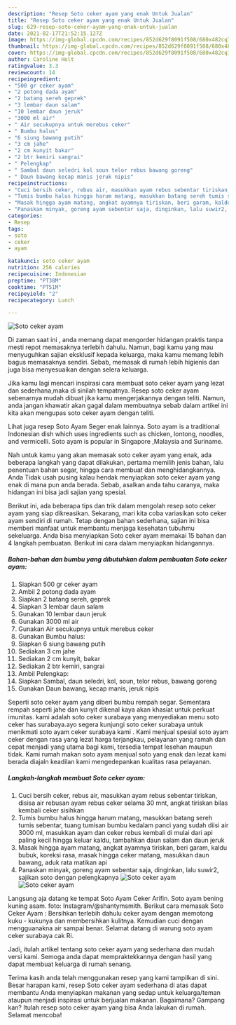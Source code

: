 ```yaml
---
description: "Resep Soto ceker ayam yang enak Untuk Jualan"
title: "Resep Soto ceker ayam yang enak Untuk Jualan"
slug: 629-resep-soto-ceker-ayam-yang-enak-untuk-jualan
date: 2021-02-17T21:52:15.127Z
image: https://img-global.cpcdn.com/recipes/852d629f8091f508/680x482cq70/soto-ceker-ayam-foto-resep-utama.jpg
thumbnail: https://img-global.cpcdn.com/recipes/852d629f8091f508/680x482cq70/soto-ceker-ayam-foto-resep-utama.jpg
cover: https://img-global.cpcdn.com/recipes/852d629f8091f508/680x482cq70/soto-ceker-ayam-foto-resep-utama.jpg
author: Caroline Holt
ratingvalue: 3.3
reviewcount: 14
recipeingredient:
- "500 gr ceker ayam"
- "2 potong dada ayam"
- "2 batang sereh geprek"
- "3 lembar daun salam"
- "10 lembar daun jeruk"
- "3000 ml air"
- " Air secukupnya untuk merebus ceker"
- " Bumbu halus"
- "6 siung bawang putih"
- "3 cm jahe"
- "2 cm kunyit bakar"
- "2 btr kemiri sangrai"
- " Pelengkap"
- " Sambal daun seledri kol soun telor rebus bawang goreng"
- " Daun bawang kecap manis jeruk nipis"
recipeinstructions:
- "Cuci bersih ceker, rebus air, masukkan ayam rebus sebentar tiriskan, disisa air rebusan ayam rebus ceker selama 30 mnt, angkat tiriskan bilas kembali ceker sisihkan"
- "Tumis bumbu halus hingga harum matang, masukkan batang sereh tumis sebentar, tuang tumisan bumbu kedalam panci yang sudah diisi air 3000 ml, masukkan ayam dan ceker rebus kembali di mulai dari api paling kecil hingga keluar kaldu, tambahkan daun salam dan daun jeruk"
- "Masak hingga ayam matang, angkat ayamnya tiriskan, beri garam, kaldu bubuk, koreksi rasa, masak hingga ceker matang, masukkan daun bawang, aduk rata matikan api"
- "Panaskan minyak, goreng ayam sebentar saja, dinginkan, lalu suwir2, sajikan soto dengan pelengkapnya"
categories:
- Resep
tags:
- soto
- ceker
- ayam

katakunci: soto ceker ayam 
nutrition: 256 calories
recipecuisine: Indonesian
preptime: "PT38M"
cooktime: "PT51M"
recipeyield: "2"
recipecategory: Lunch

---
```



![Soto ceker ayam](https://img-global.cpcdn.com/recipes/852d629f8091f508/680x482cq70/soto-ceker-ayam-foto-resep-utama.jpg)

Di zaman  saat ini , anda memang dapat mengorder hidangan praktis tanpa mesti repot memasaknya terlebih dahulu. Namun, bagi kamu yang mau menyuguhkan sajian eksklusif kepada keluarga, maka kamu memang lebih bagus memasaknya sendiri. Sebab, memasak di rumah lebih higienis dan juga bisa menyesuaikan dengan selera keluarga.

Jika kamu lagi mencari inspirasi cara membuat soto ceker ayam yang lezat dan sederhana,maka di sinilah tempatnya. Resep soto ceker ayam  sebenarnya mudah dibuat jika kamu mengerjakannya dengan teliti. Namun, anda jangan khawatir akan gagal dalam membuatnya 
sebab dalam artikel ini kita akan mengupas soto ceker ayam dengan teliti.  

Lihat juga resep Soto Ayam Seger enak lainnya. Soto ayam is a traditional Indonesian dish which uses ingredients such as chicken, lontong, noodles, and vermicelli. Soto ayam is popular in Singapore ,Malaysia and Suriname.

Nah untuk kamu yang akan memasak soto ceker ayam yang enak, ada beberapa langkah yang dapat dilakukan, pertama memilih jenis bahan, lalu penentuan bahan segar, hingga cara membuat dan menghidangkannya. Anda Tidak usah pusing kalau hendak menyiapkan soto ceker ayam yang enak di mana pun anda berada. Sebab, asalkan anda  tahu caranya, maka hidangan ini bisa jadi sajian yang spesial.

Berikut ini, ada beberapa tips dan trik dalam mengolah resep soto ceker ayam yang siap dikreasikan. Sekarang, mari kita coba variasikan soto ceker ayam sendiri di rumah. Tetap dengan bahan sederhana, sajian ini bisa memberi manfaat untuk membantu menjaga kesehatan tubuhmu sekeluarga. Anda bisa menyiapkan Soto ceker ayam memakai 15 bahan dan 4 langkah pembuatan. Berikut ini cara dalam menyiapkan hidangannya.

<!--inarticleads1-->

##### Bahan-bahan dan bumbu yang dibutuhkan dalam pembuatan Soto ceker ayam:

1. Siapkan 500 gr ceker ayam
1. Ambil 2 potong dada ayam
1. Siapkan 2 batang sereh, geprek
1. Siapkan 3 lembar daun salam
1. Gunakan 10 lembar daun jeruk
1. Gunakan 3000 ml air
1. Gunakan  Air secukupnya untuk merebus ceker
1. Gunakan  Bumbu halus:
1. Siapkan 6 siung bawang putih
1. Sediakan 3 cm jahe
1. Sediakan 2 cm kunyit, bakar
1. Sediakan 2 btr kemiri, sangrai
1. Ambil  Pelengkap:
1. Siapkan  Sambal, daun seledri, kol, soun, telor rebus, bawang goreng
1. Gunakan  Daun bawang, kecap manis, jeruk nipis


Seperti soto ceker ayam yang diberi bumbu rempah segar. Sementara rempah seperti jahe dan kunyit dikenal kaya akan khasiat untuk perkuat imunitas. kami adalah soto ceker surabaya yang menyediakan menu soto ceker has surabaya.ayo segera kunjungi soto ceker surabaya untuk menikmati soto ayam ceker surabaya kami . Kami menjual spesial soto ayam ceker dengan rasa yang lezat harga terjangkau, pelayanan yang ramah dan cepat menjadi yang utama bagi kami, tersedia tempat lesehan maupun tidak. Kami rumah makan soto ayam menjual soto yang enak dan lezat kami berada diajaln keadilan kami mengedepankan kualitas rasa pelayanan. 

<!--inarticleads2-->

##### Langkah-langkah membuat Soto ceker ayam:

1. Cuci bersih ceker, rebus air, masukkan ayam rebus sebentar tiriskan, disisa air rebusan ayam rebus ceker selama 30 mnt, angkat tiriskan bilas kembali ceker sisihkan
1. Tumis bumbu halus hingga harum matang, masukkan batang sereh tumis sebentar, tuang tumisan bumbu kedalam panci yang sudah diisi air 3000 ml, masukkan ayam dan ceker rebus kembali di mulai dari api paling kecil hingga keluar kaldu, tambahkan daun salam dan daun jeruk
1. Masak hingga ayam matang, angkat ayamnya tiriskan, beri garam, kaldu bubuk, koreksi rasa, masak hingga ceker matang, masukkan daun bawang, aduk rata matikan api
1. Panaskan minyak, goreng ayam sebentar saja, dinginkan, lalu suwir2, sajikan soto dengan pelengkapnya
<img src="//assets-global.cpcdn.com/assets/icons/button_play-2c75c40dde080a61004c1f40b05d8f140eaff45d7e9e6481dc71c63d2e7c4909.png" alt="Soto ceker ayam"><img src="//assets-global.cpcdn.com/assets/icons/button_play-2c75c40dde080a61004c1f40b05d8f140eaff45d7e9e6481dc71c63d2e7c4909.png" alt="Soto ceker ayam">

Langsung aja datang ke tempat Soto Ayam Ceker Arifin. Soto ayam bening kuning asam. foto: Instagram/@shantymsmith. Berikut cara memasak Soto Ceker Ayam : Bersihkan terlebih dahulu ceker ayam dengan memotong kuku - kukunya dan membersihkan kulitnya. Kemudian cuci dengan mengguanakna air sampai benar. Selamat datang di warung soto ayam ceker surabaya cak Ri. 

Jadi, itulah artikel tentang  soto ceker ayam  yang sederhana dan mudah versi kami. Semoga anda dapat mempraktekkannya dengan hasil yang dapat membuat keluarga di rumah senang. 

Terima kasih anda telah menggunakan resep yang kami tampilkan di sini. Besar harapan kami, resep  Soto ceker ayam sederhana di atas dapat membantu Anda menyiapkan makanan yang sedap untuk keluarga/teman ataupun menjadi inspirasi untuk berjualan makanan. Bagaimana? Gampang kan? Itulah resep soto ceker ayam yang bisa Anda lakukan di rumah. Selamat mencoba!

